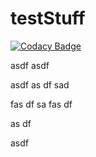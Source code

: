 # testStuff

[![Codacy Badge](https://api.codacy.com/project/badge/Grade/143c2e2b30d844c384b23de7f4cf702e)](https://app.codacy.com/app/dreigada/testStuff?utm_source=github.com&utm_medium=referral&utm_content=DReigada/testStuff&utm_campaign=Badge_Grade_Settings)



asdf
asdf

asdf
as
df
sad

fas
df
sa
fas
df

as
df

asdf

